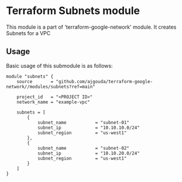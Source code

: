 # Terraform Subnets module

This module is a part of 'terraform-google-network' module. It creates Subnets for a VPC 

## Usage

Basic usage of this submodule is as follows:

```hcl
module "subnets" {
    source       = "github.com/ajgouda/terraform-google-network//modules/subnets?ref=main"

    project_id   = "<PROJECT ID>"
    network_name = "example-vpc"

    subnets = [
        {
            subnet_name           = "subnet-01"
            subnet_ip             = "10.10.10.0/24"
            subnet_region         = "us-west1"
        },
        {
            subnet_name           = "subnet-02"
            subnet_ip             = "10.10.20.0/24"
            subnet_region         = "us-west1"
        }
    ]
}
```
